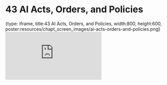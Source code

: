 # 43 AI Acts, Orders, and Policies
 
{type: iframe, title:43 AI Acts, Orders, and Policies, width:800, height:600, poster:resources/chapt_screen_images/ai-acts-orders-and-policies.png}
![](https://hutchdatascience.org/AI_for_Decision_Makers/no_toc/ai-acts-orders-and-policies.html)
 

 

